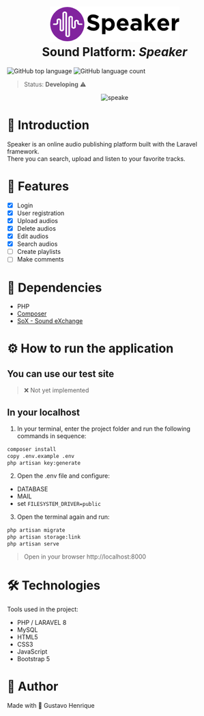 <h1 align="center">
    <img src="public/images/original-logo.png" />
    <br>
    Sound Platform: <i>Speaker</i>
</h1>

![GitHub top language](https://img.shields.io/github/languages/top/gustavohps10/speaker)
![GitHub language count](https://img.shields.io/github/languages/count/gustavohps10/speaker?color=%236f42c1)

> Status: **Developing** ⚠️

<div align="center">
    
![speake](https://user-images.githubusercontent.com/61752235/151577671-663b2e7b-c4b7-4033-af49-0c15d279efca.gif)
    
</div>

# :page_with_curl: Introduction
<p>
Speaker is an online audio publishing platform built with the Laravel framework. <br>
There you can search, upload and listen to your favorite tracks.
</p>

# :game_die: Features
- [x] Login
- [x] User registration
- [x] Upload audios
- [x] Delete audios
- [x] Edit audios
- [x] Search audios
- [ ] Create playlists
- [ ] Make comments

# :pushpin: Dependencies
- PHP
- [Composer](https://getcomposer.org/Composer-Setup.exe)
- [SoX - Sound eXchange](https://sourceforge.net/projects/sox/files/latest/download)

# :gear: How to run the application

## You can use our test site
> ❌ Not yet implemented

## In your localhost
1. In your terminal, enter the project folder and run the following commands in sequence:
``` 
composer install
copy .env.example .env
php artisan key:generate
```
2. Open the .env file and configure:
- DATABASE
- MAIL
- set ```FILESYSTEM_DRIVER=public```

3. Open the terminal again and run:
``` 
php artisan migrate
php artisan storage:link
php artisan serve
```
> Open in your browser http://localhost:8000

# :hammer_and_wrench: Technologies
Tools used in the project:
- PHP / LARAVEL 8
- MySQL
- HTML5
- CSS3
- JavaScript
- Bootstrap 5

# :adult: Author
Made with 💜 Gustavo Henrique
